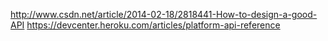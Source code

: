 http://www.csdn.net/article/2014-02-18/2818441-How-to-design-a-good-API
https://devcenter.heroku.com/articles/platform-api-reference
